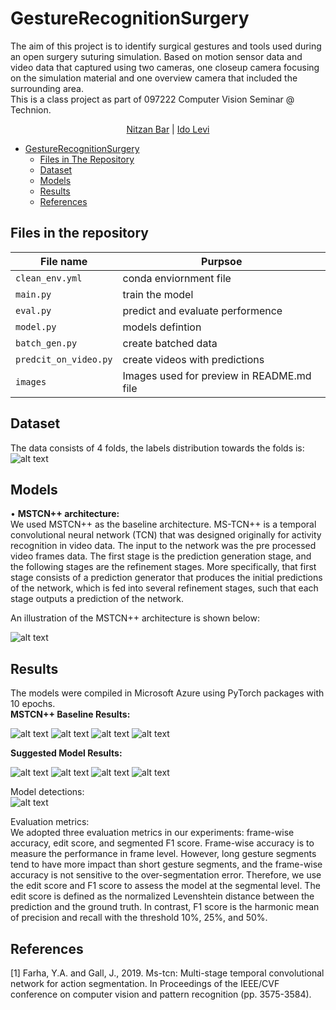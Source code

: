 # GestureRecognitionSurgery

The aim of this project is to identify surgical gestures and tools used during an open surgery suturing simulation.
Based on motion sensor data and video data that captured using two cameras, one closeup camera focusing on the simulation material and one overview camera that included the surrounding area.  
This is a class project as part of 097222 Computer Vision Seminar @ Technion.  

<p align="center">
    <a href="https://www.linkedin.com/in/nitzan-bar-9ab896146/">Nitzan Bar</a> | 
    <a href="https://www.linkedin.com/in/ido-levi-869a96177/">Ido Levi</a>
</p>


- [GestureRecognitionSurgery](#gesture-recognition-surgery)
  * [Files in The Repository](#files-in-the-repository)
  * [Dataset](#dataset) 
  * [Models](#models)
  * [Results](#results)
  * [References](#references)



## Files in the repository
|File name         | Purpsoe |
|----------------------|------|
|`clean_env.yml`| conda enviornment file|
|`main.py`| train the model|
|`eval.py`| predict and evaluate performence|
|`model.py`| models defintion|
|`batch_gen.py`| create batched data|
|`predcit_on_video.py`| create videos with predictions|
|`images`| Images used for preview in README.md file|



## Dataset
The data consists of 4 folds, the labels distribution towards the folds is:
![alt text](https://github.com/NitzanBar1/GestureRecognitionSurgery/blob/main/images/folds_table.png)


## Models
•	**MSTCN++ architecture:**  
We used MSTCN++ as the baseline architecture.
MS-TCN++ is a temporal convolutional neural network (TCN) that was designed originally for activity recognition in video data. 
The input to the network was the pre processed video frames data.
The first stage is the prediction generation stage, and the following stages are the refinement stages. 
More specifically, that first stage consists of a prediction generator that produces the initial predictions of the network, which is fed into several refinement stages, such that each stage outputs a prediction of the network. 


An illustration of the MSTCN++ architecture is shown below:

![alt text](https://github.com/NitzanBar1/GestureRecognitionSurgery/blob/main/images/mstcn2.png)


## Results
The models were compiled in Microsoft Azure using PyTorch packages with 10 epochs.   
**MSTCN++ Baseline Results:**  

![alt text](https://github.com/NitzanBar1/GestureRecognitionSurgery/blob/main/images/loss_fold0.png)
![alt text](https://github.com/NitzanBar1/GestureRecognitionSurgery/blob/main/images/f1_fold0.png)
![alt text](https://github.com/NitzanBar1/GestureRecognitionSurgery/blob/main/images/edit_score_fold0.png)
![alt text](https://github.com/NitzanBar1/GestureRecognitionSurgery/blob/main/images/baseline_table.png)

**Suggested Model Results:**  

![alt text](https://github.com/NitzanBar1/GestureRecognitionSurgery/blob/main/images/our_loss_fold0.png)
![alt text](https://github.com/NitzanBar1/GestureRecognitionSurgery/blob/main/images/our_f1_fold0.png)
![alt text](https://github.com/NitzanBar1/GestureRecognitionSurgery/blob/main/images/our_edit_score_fold0.png)
![alt text](https://github.com/NitzanBar1/GestureRecognitionSurgery/blob/main/images/our_folds_table.png)

Model detections:  
![alt text](https://github.com/NitzanBar1/GestureRecognitionSurgery/blob/main/images/prediction.png)


Evaluation metrics:  
We adopted three evaluation metrics in our experiments: frame-wise accuracy, edit score, and segmented F1 score. Frame-wise accuracy is to measure the performance in frame level. However, long gesture segments tend to have more impact than short gesture segments, and the frame-wise accuracy is not sensitive to the over-segmentation error. Therefore, we use the edit score and F1 score to assess the model at the segmental level. 
The edit score is defined as the normalized Levenshtein distance between the prediction and the ground truth. In contrast, F1 score is the harmonic mean of precision and recall with the threshold 10%, 25%, and 50%.


## References
[1] Farha, Y.A. and Gall, J., 2019. Ms-tcn: Multi-stage temporal convolutional network for action segmentation. In Proceedings of the IEEE/CVF conference on computer vision and pattern recognition (pp. 3575-3584).

